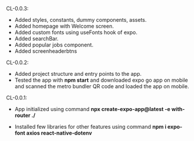 CL-0.0.3: 
- Added styles, constants, dummy components, assets.
- Added homepage with Welcome screen.
- Added custom fonts using useFonts hook of expo.
- Added searchBar.
- Added popular jobs component.
- Added screenheaderbtns

CL-0.0.2: 
- Added project structure and entry points to the app.
- Tested the app with **npm start** and downloaded expo go app on mobile and scanned the metro bundler QR code and loaded the app on mobile.

CL-0.0.1: 
- App initialized using command **npx create-expo-app@latest -e with-router ./** 
<!-- ./ is used to create project in current directory without any project name. -->
- Installed few libraries for other features using command **npm i expo-font axios react-native-dotenv**